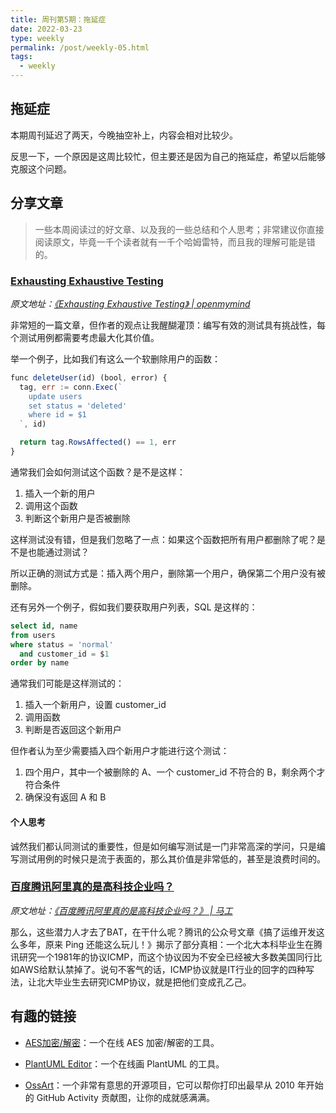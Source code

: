 ```yaml
---
title: 周刊第5期：拖延症
date: 2022-03-23
type: weekly
permalink: /post/weekly-05.html
tags: 
  - weekly
---
```


## 拖延症

本期周刊延迟了两天，今晚抽空补上，内容会相对比较少。

反思一下，一个原因是这周比较忙，但主要还是因为自己的拖延症，希望以后能够克服这个问题。

## 分享文章

> 一些本周阅读过的好文章、以及我的一些总结和个人思考；非常建议你直接阅读原文，毕竟一千个读者就有一千个哈姆雷特，而且我的理解可能是错的。

### [Exhausting Exhaustive Testing](https://www.openmymind.net/Exhausting-Exhaustive-Testing/)

*原文地址：[《Exhausting Exhaustive Testing》 | openmymind](https://www.openmymind.net/Exhausting-Exhaustive-Testing/)*

非常短的一篇文章，但作者的观点让我醒醐灌顶：编写有效的测试具有挑战性，每个测试用例都需要考虑最大化其价值。

举一个例子，比如我们有这么一个软删除用户的函数：

```jsx
func deleteUser(id) (bool, error) {
  tag, err := conn.Exec(`
    update users
    set status = 'deleted'
    where id = $1
  `, id)

  return tag.RowsAffected() == 1, err
}
```

通常我们会如何测试这个函数？是不是这样：

1. 插入一个新的用户
2. 调用这个函数
3. 判断这个新用户是否被删除

这样测试没有错，但是我们忽略了一点：如果这个函数把所有用户都删除了呢？是不是也能通过测试？

所以正确的测试方式是：插入两个用户，删除第一个用户，确保第二个用户没有被删除。

还有另外一个例子，假如我们要获取用户列表，SQL 是这样的：

```sql
select id, name
from users
where status = 'normal'
  and customer_id = $1
order by name
```

通常我们可能是这样测试的：

1. 插入一个新用户，设置 customer_id
2. 调用函数
3. 判断是否返回这个新用户

但作者认为至少需要插入四个新用户才能进行这个测试：

1. 四个用户，其中一个被删除的 A、一个 customer_id 不符合的 B，剩余两个才符合条件
2. 确保没有返回 A 和 B

#### 个人思考

诚然我们都认同测试的重要性，但是如何编写测试是一门非常高深的学问，只是编写测试用例的时候只是流于表面的，那么其价值是非常低的，甚至是浪费时间的。




### [百度腾讯阿里真的是高科技企业吗？](https://mp.weixin.qq.com/s/JseMDsqTDKfIepmFj3u55w)

*原文地址：[《百度腾讯阿里真的是高科技企业吗？》 | 马工](https://mp.weixin.qq.com/s/JseMDsqTDKfIepmFj3u55w)*

那么，这些潜力人才去了BAT，在干什么呢？腾讯的公众号文章《搞了运维开发这么多年，原来 Ping 还能这么玩儿！》揭示了部分真相：一个北大本科毕业生在腾讯研究一个1981年的协议ICMP，而这个协议因为不安全已经被大多数美国同行比如AWS给默认禁掉了。说句不客气的话，ICMP协议就是IT行业的回字的四种写法，让北大毕业生去研究ICMP协议，就是把他们变成孔乙己。

## 有趣的链接

- [AES加密/解密](https://oktools.net/aes)：一个在线 AES 加密/解密的工具。

- [PlantUML Editor](https://plantuml-editor.kkeisuke.dev/)：一个在线画 PlantUML 的工具。

- [OssArt](https://getoss.art/)：一个非常有意思的开源项目，它可以帮你打印出最早从 2010 年开始的 GitHub Activity 贡献图，让你的成就感满满。
